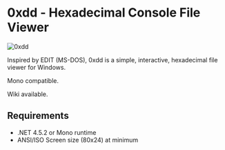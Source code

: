 # 0xdd - Hexadecimal Console File Viewer

![0xdd](http://guitarxhero.github.io/imgs/0xdd1.png)

Inspired by EDIT (MS-DOS), 0xdd is a simple, interactive, hexadecimal file viewer for Windows.

Mono compatible.

Wiki available.

## Requirements

- .NET 4.5.2 or Mono runtime
- ANSI/ISO Screen size (80x24) at minimum